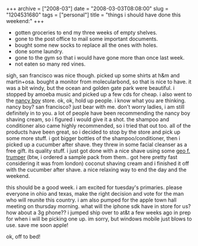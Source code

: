 +++
archive = ["2008-03"]
date = "2008-03-03T08:08:00"
slug = "1204531680"
tags = ["personal"]
title = "things i should have done this weekend:"
+++

- gotten groceries to end my three weeks of empty shelves.
- gone to the post office to mail some important documents.
- bought some new socks to replace all the ones with holes.
- done some laundry.
- gone to the gym so that i would have gone more than once last week.
- not eaten so many red vines.

sigh, san francisco was nice though. picked up some shirts at h&m and
martin+osa. bought a monitor from molecularbond, so that is nice to have.
it was a bit windy, but the ocean and golden gate park were beautiful.
i stopped by amoeba music and picked up a few cds for cheap. i also went
to the [nancy boy][1] store. ok, ok, hold up people. i know what you are
thinking. nancy boy? san francisco? just bear with me. don't worry ladies,
i am still definitely in to you. a lot of people have been recommending
the nancy boy shaving cream, so i figured i would give it a shot. the
shampoo and conditioner also came highly recommended, so i tried that out
too. all of the products have been great, so i decided to stop by the
store and pick up some more stuff. i got bigger bottles of the
shampoo/conditioner, then i picked up a cucumber after shave. they threw
in some facial cleanser as a free gift. its quality stuff. i just got done
with a nice shave using some [geo f. trumper][2] (btw, i ordered a sample
pack from them.. got here pretty fast considering it was from london)
coconut shaving cream and i finished it off with the cucumber after shave.
a nice relaxing way to end the day and the weekend.

this should be a good week. i am excited for tuesday's primaries. please
everyone in ohio and texas, make the right decision and vote for the man
who will reunite this country. i am also pumped for the apple town hall
meeting on thursday morning. what will the iphone sdk have in store for
us? how about a 3g phone?? i jumped ship over to at&t a few weeks ago in
prep for when i will be picking one up. im sorry, but windows mobile just
blows to use. save me soon apple!

ok, off to bed!

[1]: http://www.nancyboy.com/home.php
[2]: http://www.trumpers.com/

